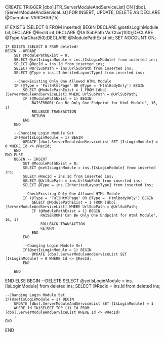 ﻿CREATE   TRIGGER [dbo].[TR_ServerModuleAndServiceList] ON [dbo].[ServerModuleAndServiceList]
FOR INSERT, UPDATE, DELETE
AS
DECLARE @Operation VARCHAR(15)
 
IF EXISTS (SELECT 0 FROM inserted)
BEGIN
	DECLARE @setIsLoginModule bit;DECLARE @RecId int;DECLARE @UrlSubPath VarChar(100);DECLARE @Type VarChar(50);DECLARE @ModulePathExist bit;
	SET NOCOUNT ON;

    IF EXISTS (SELECT 0 FROM deleted)
    BEGIN --UPDADE
		SET @ModulePathExist = 0;
		SELECT @setIsLoginModule = ins.[IsLoginModule] from inserted ins;
		SELECT @RecId = ins.Id from inserted ins;
		SELECT @UrlSubPath = ins.UrlSubPath from inserted ins;
		SELECT @Type = ins.[InheritedLayoutType] from inserted ins;

		--CheckExisting Only One Allowed HTML Module
		IF (@Type = 'FullHtmlPage' OR @Type = 'HtmlBodyOnly') BEGIN
			SELECT @ModulePathExist = 1 FROM [dbo].[ServerModuleAndServiceList] WHERE UrlSubPath = @UrlSubPath;
			IF (@ModulePathExist = 1) BEGIN
				RAISERROR('Can Be Only One Endpoint for Html Module', 16, 1)  
				ROLLBACK TRANSACTION
				RETURN
			END
		END

		--Changing Login Module Set
		IF(@setIsLoginModule = 1) BEGIN
			UPDATE [dbo].ServerModuleAndServiceList SET [IsLoginModule] = 0 WHERE Id <> @RecId; 
		END
	END ELSE
		BEGIN -- INSERT
			SET @ModulePathExist = 0;
			SELECT @setIsLoginModule = ins.[IsLoginModule] from inserted ins;
			SELECT @RecId = ins.Id from inserted ins;
			SELECT @UrlSubPath = ins.UrlSubPath from inserted ins;
			SELECT @Type = ins.[InheritedLayoutType] from inserted ins;

			--CheckExisting Only One Allowed HTML Module
			IF (@Type = 'FullHtmlPage' OR @Type = 'HtmlBodyOnly') BEGIN
				SELECT @ModulePathExist = 1 FROM [dbo].[ServerModuleAndServiceList] WHERE UrlSubPath = @UrlSubPath;
				IF (@ModulePathExist = 1) BEGIN
					RAISERROR('Can Be Only One Endpoint for Html Module', 16, 1)  
					ROLLBACK TRANSACTION
					RETURN
				END
			END

			--Changing Login Module Set
			IF(@setIsLoginModule = 1) BEGIN
				UPDATE [dbo].ServerModuleAndServiceList SET [IsLoginModule] = 0 WHERE Id <> @RecId; 		
			END
		
		END
END ELSE 
BEGIN --DELETE
	SELECT @setIsLoginModule = ins.[IsLoginModule] from deleted ins;
	SELECT @RecId = ins.Id from deleted ins;

	--Changing Login Module Set
	IF(@setIsLoginModule = 1) BEGIN
		UPDATE [dbo].ServerModuleAndServiceList SET [IsLoginModule] = 1  
		WHERE Id IN(SELECT TOP (1) Id FROM [dbo].ServerModuleAndServiceList WHERE Id <> @RecId)
		;
	END
END
